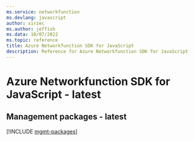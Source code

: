 ```yaml
---
ms.service: networkfunction
ms.devlang: javascript
author: xirzec
ms.author: jeffish
ms.data: 10/07/2022
ms.topic: reference
title: Azure Networkfunction SDK for JavaScript
description: Reference for Azure Networkfunction SDK for JavaScript
---
```

# Azure Networkfunction SDK for JavaScript - latest

## Management packages - latest
[!INCLUDE [mgmt-packages](networkfunction-mgmt-index.md)]
